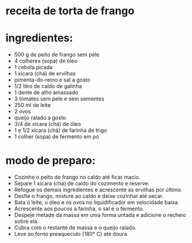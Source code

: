 # receita de torta de frango
# ingredientes:
- 500 g de peito de frango sem pele
- 4 colheres (sopa) de óleo
- 1 cebola picada
- 1 xícara (chá) de ervilhas
- pimenta-do-reino e sal a gosto
- 1/2 litro de caldo de galinha
- 1 dente de alho amassado
- 3 tomates sem pele e sem sementes
- 250 ml de leite
- 2 ovos
- queijo ralado a gosto
- 3/4 de xícara (chá) de óleo
- 1 e 1/2 xícara (chá) de farinha de trigo
- 1 colher (sopa) de fermento em pó

# modo de preparo:
- Cozinhe o peito de frango no caldo até ficar macio.
- Separe 1 xícara (chá) de caldo do cozimento e reserve.
- Refogue os demais ingredientes e acrescente as ervilhas por último.
- Desfie o frango, misture ao caldo e deixe cozinhar até secar.
- Bata o leite, o óleo e os ovos no liquidificador em velocidade baixa.
- Acrescente aos poucos a farinha, o sal e o fermento.
- Despeje metade da massa em uma forma untada e adicione o recheio sobre ela.
- Cubra com o restante de massa e o queijo ralado.
- Leve ao forno preaquecido (180° C) até doura
